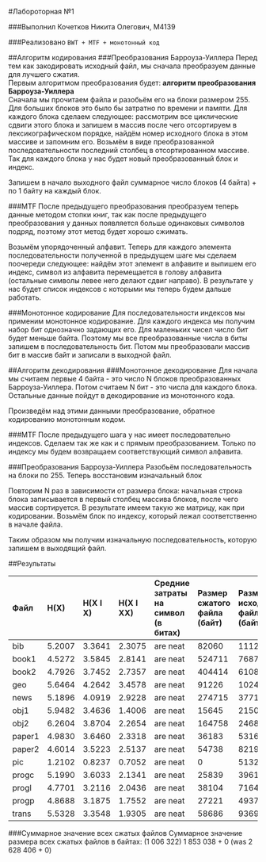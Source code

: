 #Лабороторная №1

###Выполнил
Кочетков Никита Олегович, M4139

###Реализовано
`BWT + MTF + монотонный код`

##Алгоритм кодирования
###Преобразования Барроуза-Уиллера
Перед тем как закодировать исходный файл, мы сначала преобразуем данные для лучшего сжатия.  
Первым алгоритмом преобразования будет: **алгоритм преобразования Барроуза-Уиллера**  
Сначала мы прочитаем файла и разобьём его на блоки размером 255. Для больших блоков это было бы затратно по времени и памяти. Для каждого блока сделаем следующее: рассмотрим все циклические сдвиги этого блока и запишем в массив 
после чего отсортируем в лексикографическом порядке, найдём номер исходного блока в этом массиве и запомним его. Возьмём в виде преобразованной последовательности последний столбец в отсортированном массиве. 
Так для каждого блока у нас будет новый преобразованный блок и индекс.

Запишем в начало выходного файл суммарное число блоков (4 байта) + по 1 байту на каждый блок. 

###MTF
После предыдущего преобразования преобразуем теперь данные методом стопки книг, так как после предыдущего преобразования у данных появляется больше одинаковых символов подряд, поэтому этот метод будет хорошо сжимать.

Возьмём упорядоченный алфавит. Теперь для каждого элемента последовательности полученной в предыдущем шаге мы сделаем поочереди следующее: 
найдём этот элемент в алфавите и выпишем его индекс, символ из алфавита перемещается в голову алфавита (остальные символы левее него делают сдвиг направо). 
В результате у нас будет список индексов с которыми мы теперь будем дальше работать. 


###Монотонное кодирование
Для последовательности индексов мы применим монотонное кодирование. 
Для каждого индекса мы получим набор бит однозначно задающих его. 
Для маленьких чисел число бит будет меньше байта. Поэтому мы все преобразованные числа в биты запишем в последовательность бит. 
Потом мы преобразовали массив бит в массив байт и записали в выходной файл.


##Алгоритм декодирования
###Монотонное декодирование
Для начала мы считаем первые 4 байта - это число N блоков преобразованных Барроуза-Уиллера. Потом считаем N бит - это числа для каждого блока. Остальные данные пойдут в декодирование из монотонного кода.

Произведём над этими данными преобразование, обратное кодированию монотонным кодом.

###MTF
После предыдущего шага у нас имеет последовательно индексов. Сделаем так же как и с прямым преобразованием. Только по индексу мы будем возвращаем соответствующий символ алфавита.

###Преобразования Барроуза-Уиллера
Разобьём последовательность на блоки по 255. Теперь восстановим изначальный блок

Повторим N раз в зависимости от размера блока: начальная строка блока записывается в первый столбец массива блоков, после чего массив сортируется. В результате имеем такую же матрицу, как при кодировании. Возьмём блок по индексу, который лежал соответственно в начале файла.

Таким образом мы получим изначальную последовательность, которую запишем в выходящий файл.

##Результаты


| Файл   | H(X)   | H(X I X) | H(X I XX) | Средние затраты на символ (в битах)         | Размер сжатого файла (байт)    | Размер исходного файла (байт) |
|:------ |:------ |:-------- |:--------- |:------------------------------------------  |:------------------------------ |:----------------------------- |
| bib    | 5.2007 | 3.3641   | 2.3075    | are neat                                    | 82060                          | 111261                        |
| book1  | 4.5272 | 3.5845   | 2.8141    | are neat                                    | 524711                         | 768771                        |
| book2  | 4.7926 | 3.7452   | 2.7357    | are neat                                    | 404414                         | 610856                        |
| geo    | 5.6464 | 4.2642   | 3.4578    | are neat                                    | 91226                          | 102400                        |
| news   | 5.1896 | 4.0919   | 2.9228    | are neat                                    | 274715                         | 377109                        |
| obj1   | 5.9482 | 3.4636   | 1.4006    | are neat                                    | 15645                          | 21504                         |
| obj2   | 6.2604 | 3.8704   | 2.2654    | are neat                                    | 164758                         | 246814                        |
| paper1 | 4.9830 | 3.6460   | 2.3318    | are neat                                    | 36183                          | 53161                         | 
| paper2 | 4.6014 | 3.5223   | 2.5137    | are neat                                    | 54738                          | 82199                         |
| pic    | 1.2102 | 0.8237   | 0.7052    | are neat                                    | 0                              | 513216                        |
| progc  | 5.1990 | 3.6033   | 2.1341    | are neat                                    | 25839                          | 39611                         |
| progl  | 4.7701 | 3.2116   | 2.0436    | are neat                                    | 38104                          | 71646                         |
| progp  | 4.8688 | 3.1875   | 1.7552    | are neat                                    | 27221                          | 49379                         |
| trans  | 5.5328 | 3.3548   | 1.9305    | are neat                                    | 58686                          | 93695                         |

###Суммарное значение всех сжатых файлов
Суммарное значение размера всех сжатых файлов в байтах: (1 006 322)   1 853 038 + 0 (was 2 628 406 + 0)
